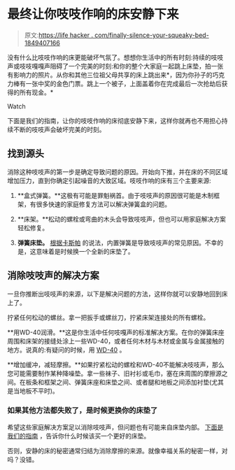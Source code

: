 # 最终让你吱吱作响的床安静下来

> 原文:[https://life hacker . com/finally-silence-your-squeaky-bed-1849407166](https://lifehacker.com/finally-silence-your-squeaky-bed-1849407166)

没有什么比吱吱作响的床更能破坏气氛了。想想你生活中的所有时刻:持续的吱吱声或吱吱嘎嘎声阻碍了一个完美的时刻:和你的整个大家庭一起跳上床垫，拍一张有影响力的照片。从你和其他三位祖父母共享的床上跳出来*，因为你孙子的巧克力棒有一张中奖的金色门票。跳上一个被子，上面盖着你在完成最后一次抢劫后获得的所有现金。* 

Watch

下面是我们的指南，让你的吱吱作响的床彻底安静下来，这样你就再也不用担心持续不断的吱吱声会破坏完美的时刻。

## 找到源头

消除这种吱吱声的第一步是确定导致问题的原因。开始向下推，并在床的不同区域增加压力，直到你确定引起噪音的大致区域。吱吱作响的床有三个主要来源:

1) **盒式弹簧。**这极有可能是罪魁祸首。由于吱吱声的原因很可能是木制框架，有很多快速的家庭修复方法可以解决弹簧盒的问题。

2) **床架。**松动的螺栓或弯曲的木头会导致吱吱声，但也可以用家庭解决方案轻松修复。

3) **弹簧床垫。** [根据卡斯帕](https://casper.com/blog/how-to-fix-a-squeaky-bed/) 的说法，内置弹簧是导致吱吱声的常见原因。不幸的是，这意味着是时候换一个全新的床垫了。

## 消除吱吱声的解决方案

一旦你推断出吱吱声的来源，以下是解决问题的方法，这样你就可以安静地回到床上了。

拧紧任何松动的螺丝。拿一把扳手或螺丝刀，拧紧床架连接处的所有螺栓。

**用WD-40润滑。**这是你生活中任何吱嘎声的标准解决方案。在你的弹簧床座周围和床架的接缝处涂上一些WD-40，或者任何木材与木材或金属与金属接触的地方。说真的:有疑问的时候，用 [WD-40](https://lifehacker.com/12-clever-things-you-never-knew-wd-40-could-do-1848698665) 。

**增加缓冲，减轻摩擦。**如果拧紧松动的螺栓和WD-40不能解决吱吱声，那么您可能需要制作某种降噪垫。拿一些袜子、旧衬衫或毛巾，塞在床周围的摩擦源之间。在板条和框架之间、弹簧床座和床垫之间、或者腿和地板之间添加衬垫(尤其是当地板不平时)。

### 如果其他方法都失败了，是时候更换你的床垫了

希望这些家庭解决方案足以消除吱吱声，但问题也有可能来自床垫内部。 [下面是我们的指南](https://lifehacker.com/why-it-s-probably-time-to-buy-a-new-mattress-1848371505) ，告诉你什么时候该买一个更好的床垫。

否则，安静的床的秘密通常归结为消除摩擦的来源。就像幸福关系的秘密一样，对吗？没错。
